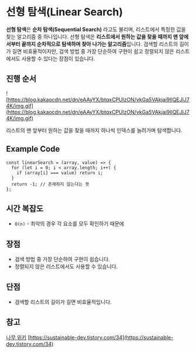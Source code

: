 # 선형 탐색(Linear Search)

**선형 탐색**은 **순차 탐색(Sequential Search)** 라고도 불리며, 리스트에서 특정한 값을 찾는 알고리즘 중 하나입니다. 선형 탐색은 **리스트에서 원하는 값을 찾을 때까지 맨 앞에서부터 끝까지 순차적으로 탐색하며 찾아 나가는 알고리즘**입니다.
검색할 리스트의 길이가 길면 비효율적이지만, 검색 방법 중 가장 단순하여 구현이 쉽고 정렬되지 않은 리스트에서도 사용할 수 있다는 장점이 있습니다.

## 진행 순서

![https://blog.kakaocdn.net/dn/eAAyYX/btqxCPUlzON/vkGa5VAkjai9IlQEJlJ74K/img.gif](https://blog.kakaocdn.net/dn/eAAyYX/btqxCPUlzON/vkGa5VAkjai9IlQEJlJ74K/img.gif)

리스트의 맨 앞부터 원하는 값을 찾을 때까지 하나씩 인덱스를 늘려가며 탐색합니다.

## Example Code

```tsx
const linearSearch = (array, value) => {
  for (let i = 0; i < array.length; i++) {
    if (array[i] === value) return i;
  }
  return -1; // 존재하지 않는다는 뜻
};
```

## 시간 복잡도

- `O(n)` - 최악의 경우 각 요소를 모두 확인하기 때문에

## 장점

- 검색 방법 중 가장 단순하여 구현이 쉽습니다.
- 정렬되지 않은 리스트에서도 사용할 수 있습니다.

## 단점

- 검색할 리스트의 길이가 길면 비효율적입니다.

## 참고

[나무 위키](https://namu.wiki/w/%EC%9D%B4%EC%A7%84%20%ED%83%90%EC%83%89)
[https://sustainable-dev.tistory.com/34](https://sustainable-dev.tistory.com/34)
